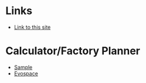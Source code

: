 # Links
- [Link to this site](https://doubleaxe.github.io/)

# Calculator/Factory Planner
- [Sample](https://doubleaxe.github.io/daxfb-calculator/?gameId=sample)
- [Evospace](https://doubleaxe.github.io/daxfb-calculator/?gameId=evospace)
